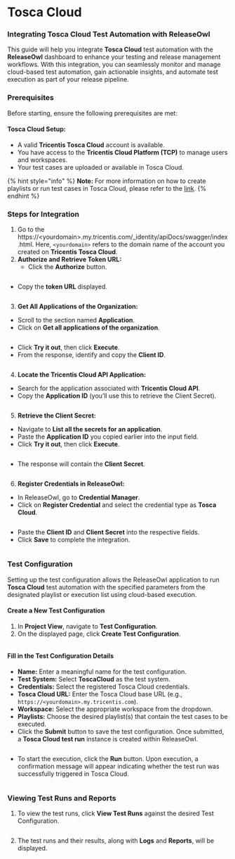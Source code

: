 # Tosca Cloud

### Integrating Tosca Cloud Test Automation with ReleaseOwl

This guide will help you integrate **Tosca Cloud** test automation with the **ReleaseOwl** dashboard to enhance your testing and release management workflows. With this integration, you can seamlessly monitor and manage cloud-based test automation, gain actionable insights, and automate test execution as part of your release pipeline.

### Prerequisites

Before starting, ensure the following prerequisites are met:

#### &#x20;Tosca Cloud Setup:

* A valid **Tricentis Tosca Cloud** account is available.
* You have access to the **Tricentis Cloud Platform (TCP)** to manage users and workspaces.
* Your test cases are uploaded or available in Tosca Cloud.

{% hint style="info" %}
**Note:** For more information on how to create playlists or run test cases in Tosca Cloud, please refer to the [link](https://documentation.tricentis.com/tricentis_cloud/en/content/run_tests/run_tests.htm).
{% endhint %}

### Steps for Integration

1. Go to the https://\<yourdomain>.my.tricentis.com/\_identity/apiDocs/swagger/index.html.  Here, `<yourdomain>` refers to the domain name of the account you created on **Tricentis Tosca Cloud**.
2. **Authorize and Retrieve Token URL:**
   * Click the **Authorize** button.

<figure><img src="../../.gitbook/assets/image (4) (1) (1) (1) (1) (1).png" alt=""><figcaption></figcaption></figure>

* Copy the **token URL** displayed.

<figure><img src="../../.gitbook/assets/image (5) (1) (1) (1) (1).png" alt=""><figcaption></figcaption></figure>

3. **Get All Applications of the Organization:**

* Scroll to the section named **Application**.
* Click on **Get all applications of the organization**.

<figure><img src="../../.gitbook/assets/image (7) (1).png" alt=""><figcaption></figcaption></figure>

* Click **Try it out**, then click **Execute**.
* From the response, identify and copy the **Client ID**.

<figure><img src="../../.gitbook/assets/image (8).png" alt=""><figcaption></figcaption></figure>

4. **Locate the Tricentis Cloud API Application:**

* Search for the application associated with **Tricentis Cloud API**.
* Copy the **Application ID** (you’ll use this to retrieve the Client Secret).

<figure><img src="../../.gitbook/assets/image (10).png" alt=""><figcaption></figcaption></figure>

5. **Retrieve the Client Secret:**

* Navigate to **List all the secrets for an application**.
* Paste the **Application ID** you copied earlier into the input field.
* Click **Try it out**, then click **Execute**.

<figure><img src="../../.gitbook/assets/image (12).png" alt=""><figcaption></figcaption></figure>

* The response will contain the **Client Secret**.

<figure><img src="../../.gitbook/assets/image (14).png" alt=""><figcaption></figcaption></figure>

6. **Register Credentials in ReleaseOwl:**

* In ReleaseOwl, go to **Credential Manager**.
* Click on **Register Credential** and select the credential type as **Tosca Cloud**.

<figure><img src="../../.gitbook/assets/image (16).png" alt=""><figcaption></figcaption></figure>

* Paste the **Client ID** and **Client Secret** into the respective fields.
* Click **Save** to complete the integration.

<figure><img src="../../.gitbook/assets/image (17).png" alt=""><figcaption></figcaption></figure>

### Test Configuration

Setting up the test configuration allows the ReleaseOwl application to run **Tosca Cloud** test automation with the specified parameters from the designated playlist or execution list using cloud-based execution.

#### **Create a New Test Configuration**

1. In **Project View**, navigate to **Test Configuration**.
2. On the displayed page, click **Create Test Configuration**.

<figure><img src="../../.gitbook/assets/image (4) (1) (1) (1) (1).png" alt=""><figcaption></figcaption></figure>

#### **Fill in the Test Configuration Details**

* **Name:** Enter a meaningful name for the test configuration.
* **Test System:** Select **ToscaCloud** as the test system.
* **Credentials:** Select the registered Tosca Cloud credentials.
* **Tosca Cloud URL:** Enter the Tosca Cloud base URL (e.g., `https://<yourdomain>.my.tricentis.com`).
* **Workspace:** Select the appropriate workspace from the dropdown.
* **Playlists:** Choose the desired playlist(s) that contain the test cases to be executed.
* Click the **Submit** button to save the test configuration. Once submitted, a **Tosca Cloud test run** instance is created within ReleaseOwl.

<figure><img src="../../.gitbook/assets/image (1) (1) (1) (1) (1) (1) (1) (1) (1).png" alt=""><figcaption></figcaption></figure>

* To start the execution, click the **Run** button. Upon execution, a confirmation message will appear indicating whether the test run was successfully triggered in Tosca Cloud.

<figure><img src="../../.gitbook/assets/image (2) (1) (1) (1) (1) (1) (1).png" alt=""><figcaption></figcaption></figure>

### Viewing Test Runs and Reports

1. To view the test runs, click **View Test Runs** against the desired Test Configuration.

<figure><img src="../../.gitbook/assets/image (3) (1) (1) (1) (1) (1).png" alt=""><figcaption></figcaption></figure>

2. The test runs and their results, along with **Logs** and **Reports**, will be displayed.

<figure><img src="../../.gitbook/assets/image (1478).png" alt=""><figcaption></figcaption></figure>
